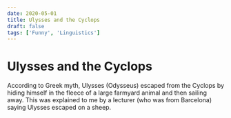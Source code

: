 ```yaml
---
date: 2020-05-01
title: Ulysses and the Cyclops
draft: false
tags: ['Funny', 'Linguistics']
---
```


# Ulysses and the Cyclops

According to Greek myth, Ulysses (Odysseus) escaped from the Cyclops by hiding himself in the fleece of a large farmyard animal and then sailing away. This was explained to me by a lecturer (who was from Barcelona) saying Ulysses escaped on a sheep.
